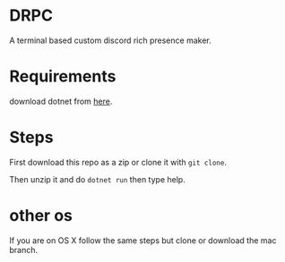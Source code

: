# DRPC
A terminal based custom discord rich presence maker.

# Requirements
download dotnet from [here](https://dotnet.microsoft.com/).

# Steps
First download this repo as a zip or clone it with `git clone`.

Then unzip it and do `dotnet run` then type help.

# other os
If you are on OS X follow the same steps but clone or download the mac branch.
